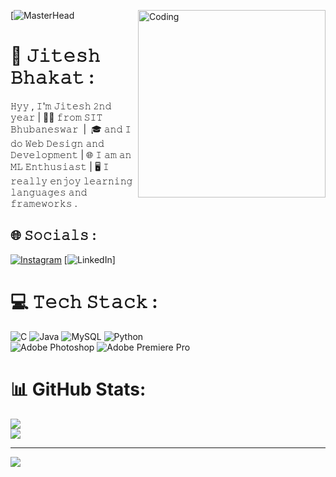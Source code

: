 [![MasterHead](![image](https://github.com/Jitesh8260/Jitesh8260/assets/137819786/f9e332b6-3d6a-427a-8b09-98ba8e588c85))
<img align="right" alt="Coding" width="300" src="https://media.tenor.com/rePDfDWO3XoAAAAd/hacking.gif">
#  👤 𝙹𝚒𝚝𝚎𝚜𝚑 𝙱𝚑𝚊𝚔𝚊𝚝 :


𝙷𝚢𝚢 , 𝙸'𝚖 𝙹𝚒𝚝𝚎𝚜𝚑 𝟸𝚗𝚍 𝚢𝚎𝚊𝚛  |  👨‍🎓 𝚏𝚛𝚘𝚖 𝚂𝙸𝚃 𝙱𝚑𝚞𝚋𝚊𝚗𝚎𝚜𝚠𝚊𝚛  |  🎓
𝚊𝚗𝚍 𝙸 𝚍𝚘 𝚆𝚎𝚋 𝙳𝚎𝚜𝚒𝚐𝚗 𝚊𝚗𝚍 𝙳𝚎𝚟𝚎𝚕𝚘𝚙𝚖𝚎𝚗𝚝  |  🌐 𝙸 𝚊𝚖 𝚊𝚗 𝙼𝙻 𝙴𝚗𝚝𝚑𝚞𝚜𝚒𝚊𝚜𝚝  |  🖥 𝙸 𝚛𝚎𝚊𝚕𝚕𝚢 𝚎𝚗𝚓𝚘𝚢 𝚕𝚎𝚊𝚛𝚗𝚒𝚗𝚐 𝚕𝚊𝚗𝚐𝚞𝚊𝚐𝚎𝚜 𝚊𝚗𝚍 𝚏𝚛𝚊𝚖𝚎𝚠𝚘𝚛𝚔𝚜 .
                   


## 🌐 𝚂𝚘𝚌𝚒𝚊𝚕𝚜 :
[![Instagram](https://img.shields.io/badge/Instagram-%23E4405F.svg?logo=Instagram&logoColor=white)](https://instagram.com/_jitesh.25.16_) [![LinkedIn](https://img.shields.io/badge/LinkedIn-%230077B5.svg?logo=linkedin&logoColor=white)]

# 💻 𝚃𝚎𝚌𝚑 𝚂𝚝𝚊𝚌𝚔 :
![C](https://img.shields.io/badge/c-%2300599C.svg?style=for-the-badge&logo=c&logoColor=white) ![Java](https://img.shields.io/badge/java-%23ED8B00.svg?style=for-the-badge&logo=openjdk&logoColor=white) ![MySQL](https://img.shields.io/badge/mysql-%2300000f.svg?style=for-the-badge&logo=mysql&logoColor=white) ![Python](https://img.shields.io/badge/python-3670A0?style=for-the-badge&logo=python&logoColor=ffdd54)<BR>![Adobe Photoshop](https://img.shields.io/badge/adobe%20photoshop-%2331A8FF.svg?style=for-the-badge&logo=adobe%20photoshop&logoColor=white) ![Adobe Premiere Pro](https://img.shields.io/badge/Adobe%20Premiere%20Pro-9999FF.svg?style=for-the-badge&logo=Adobe%20Premiere%20Pro&logoColor=white) 
# 📊 GitHub Stats:
![](https://github-readme-stats.vercel.app/api?username=Jitesh8260&theme=radical&hide_border=false&include_all_commits=true&count_private=true)<br/>
![](https://github-readme-streak-stats.herokuapp.com/?user=Jitesh8260&theme=radical&hide_border=false)<br/>


---
[![](https://visitcount.itsvg.in/api?id=Jitesh8260&icon=0&color=0)](https://visitcount.itsvg.in)

<!-- Proudly created with GPRM ( https://gprm.itsvg.in ) -->
